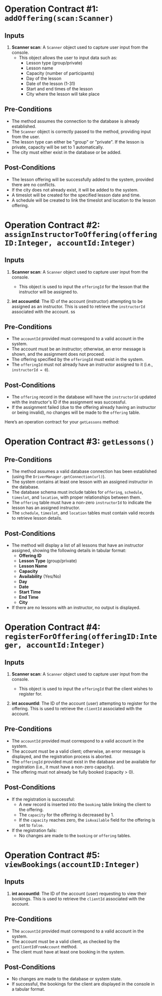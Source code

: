 # Operation Contract #1: `addOffering(scan:Scanner)`

## Inputs

1. **Scanner scan**: A `Scanner` object used to capture user input from the console.
   - This object allows the user to input data such as:
     - Lesson type (group/private)
     - Lesson name
     - Capacity (number of participants)
     - Day of the lesson
     - Date of the lesson (1-31)
     - Start and end times of the lesson
     - City where the lesson will take place

## Pre-Conditions
- The method assumes the connection to the database is already established.
- The `Scanner` object is correctly passed to the method, providing input from the user.
- The lesson type can either be "group" or "private". If the lesson is private, capacity will be set to 1 automatically.
- The city must either exist in the database or be added.

## Post-Conditions
- The lesson offering will be successfully added to the system, provided there are no conflicts.
- If the city does not already exist, it will be added to the system.
- A timeslot will be created for the specified lesson date and time.
- A schedule will be created to link the timeslot and location to the lesson offering.

# Operation Contract #2: `assignInstructorToOffering(offeringID:Integer, accountId:Integer)`

## Inputs

1. **Scanner scan**: A `Scanner` object used to capture user input from the console.
   - This object is used to input the `offeringId` for the lesson that the instructor will be assigned to.

2. **int accountId**: The ID of the account (instructor) attempting to be assigned as an instructor. This is used to retrieve the `instructorId` associated with the account.
ss
## Pre-Conditions
- The `accountId` provided must correspond to a valid account in the system.
- The account must be an instructor; otherwise, an error message is shown, and the assignment does not proceed.
- The offering specified by the `offeringId` must exist in the system.
- The `offeringId` must not already have an instructor assigned to it (i.e., `instructorId = 0`).

## Post-Conditions
- The `offering` record in the database will have the `instructorId` updated with the instructor's ID if the assignment was successful.
- If the assignment failed (due to the offering already having an instructor or being invalid), no changes will be made to the `offering` table.

Here’s an operation contract for your `getLessons` method:

# Operation Contract #3: `getLessons()`

## Pre-Conditions
- The method assumes a valid database connection has been established (using the `DriverManager.getConnection(url)`).
- The system contains at least one lesson with an assigned instructor in the database.
- The database schema must include tables for `offering`, `schedule`, `timeslot`, and `location`, with proper relationships between them.
- The `offering` table must have a non-zero `instructorId` to indicate the lesson has an assigned instructor.
- The `schedule`, `timeslot`, and `location` tables must contain valid records to retrieve lesson details.

## Post-Conditions
- The method will display a list of all lessons that have an instructor assigned, showing the following details in tabular format:
  - **Offering ID**
  - **Lesson Type** (group/private)
  - **Lesson Name**
  - **Capacity**
  - **Availability** (Yes/No)
  - **Day**
  - **Date**
  - **Start Time**
  - **End Time**
  - **City**
- If there are no lessons with an instructor, no output is displayed.

# Operation Contract #4: `registerForOffering(offeringID:Integer, accountId:Integer)`

## Inputs

1. **Scanner scan**: A `Scanner` object used to capture user input from the console.
   - This object is used to input the `offeringId` that the client wishes to register for.

2. **int accountId**: The ID of the account (user) attempting to register for the offering. This is used to retrieve the `clientId` associated with the account.

## Pre-Conditions
- The `accountId` provided must correspond to a valid account in the system.
- The account must be a valid client; otherwise, an error message is displayed, and the registration process is aborted.
- The `offeringId` provided must exist in the database and be available for registration (i.e., it must have a non-zero capacity).
- The offering must not already be fully booked (capacity > 0).

## Post-Conditions
- If the registration is successful:
  - A new record is inserted into the `booking` table linking the client to the offering.
  - The `capacity` for the offering is decreased by 1.
  - If the `capacity` reaches zero, the `isAvailable` field for the offering is set to `false`.
- If the registration fails:
  - No changes are made to the `booking` or `offering` tables.

# Operation Contract #5: `viewBookings(accountID:Integer)`

## Inputs

1. **int accountId**: The ID of the account (user) requesting to view their bookings. This is used to retrieve the `clientId` associated with the account.

## Pre-Conditions
- The `accountId` provided must correspond to a valid account in the system.
- The account must be a valid client, as checked by the `getClientIdFromAccount` method.
- The client must have at least one booking in the system.

## Post-Conditions
- No changes are made to the database or system state.
- If successful, the bookings for the client are displayed in the console in a tabular format.
